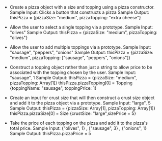 - Create a pizza object with a size and topping using a pizza constructor.
Sample Input: Clicks a button that constructs a pizza
Sample Output: thisPizza = {pizzaSize: "medium", pizzaTopping: "extra cheese"}

- Allow the user to select a single topping via a prototype.
Sample Input: "olives"
Sample Output: thisPizza = {pizzaSize: "medium", pizzaTopping: "olives"}

- Allow the user to add multiple toppings via a prototype.
Sample Input: "sausage", "peppers", "onions"
Sample Output: thisPizza = {pizzaSize: "medium", pizzaTopping: ["sausage", "peppers", "onions"]}

- Construct a topping object rather than just a string to allow price to be associated with the topping chosen by the user.
Sample Input: "sausage", 1
Sample Output: thisPizza = {pizzaSize: "medium", pizzaTopping: Array[1]}
  thisPizza.pizzaTopping[0] = Topping {toppingName: "sausage", toppingPrice: 1}

- Create an input for crust size that will then construct a crust size object and add it to the pizza object via a prototype.
Sample Input: "large", 5
Sample Output: thisPizza = {pizzaSize: Array[1], pizzaTopping: Array[1]}
  thisPizza.pizzaSize[0] = Size {crustSize: "large",sizePrice = 5}

- Take the price of each topping on the pizza and add it to the pizza's total price.
Sample Input: {"olives", 1} , {"sausage", 3} , {"onions", 1}
Sample Output: thisPizza.pizzaPrice = 5
